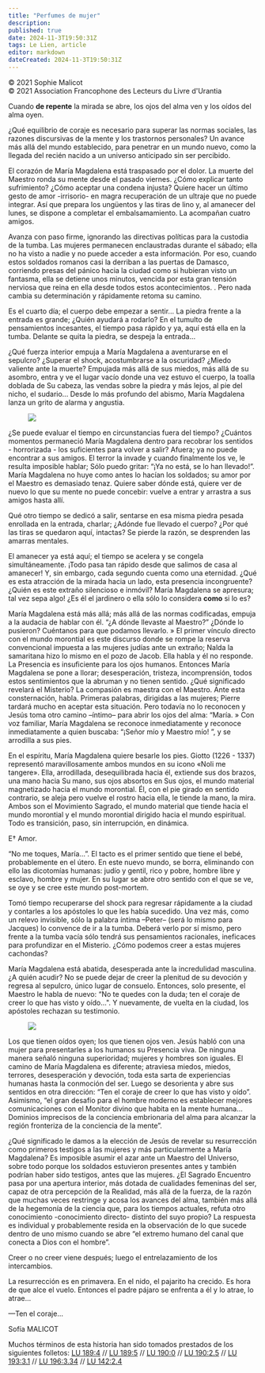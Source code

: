 ```yaml
---
title: "Perfumes de mujer"
description: 
published: true
date: 2024-11-3T19:50:31Z
tags: Le Lien, article
editor: markdown
dateCreated: 2024-11-3T19:50:31Z
---
```


<p class="v-card tema v-sheet--gris claro aclarar-3 px-2">© 2021 Sophie Malicot<br>© 2021 Association Francophone des Lecteurs du Livre d'Urantia</p>


Cuando **de repente** la mirada se abre, los ojos del alma ven y los oídos del alma oyen.

¿Qué equilibrio de coraje es necesario para superar las normas sociales, las razones discursivas de la mente y los trastornos personales? Un avance más allá del mundo establecido, para penetrar en un mundo nuevo, como la llegada del recién nacido a un universo anticipado sin ser percibido.

El corazón de María Magdalena está traspasado por el dolor. La muerte del Maestro ronda su mente desde el pasado viernes. ¿Cómo explicar tanto sufrimiento? ¿Cómo aceptar una condena injusta? Quiere hacer un último gesto de amor -irrisorio- en magra recuperación de un ultraje que no puede integrar. Así que prepara los ungüentos y las tiras de lino y, al amanecer del lunes, se dispone a completar el embalsamamiento. La acompañan cuatro amigos.

Avanza con paso firme, ignorando las directivas políticas para la custodia de la tumba. Las mujeres permanecen enclaustradas durante el sábado; ella no ha visto a nadie y no puede acceder a esta información. Por eso, cuando estos soldados romanos casi la derriban a las puertas de Damasco, corriendo presas del pánico hacia la ciudad como si hubieran visto un fantasma, ella se detiene unos minutos, vencida por esta gran tensión nerviosa que reina en ella desde todos estos acontecimientos. . Pero nada cambia su determinación y rápidamente retoma su camino.

Es el cuarto día; el cuerpo debe empezar a sentir... La piedra frente a la entrada es grande; ¿Quién ayudará a rodarlo? En el tumulto de pensamientos incesantes, el tiempo pasa rápido y ya, aquí está ella en la tumba. Delante se quita la piedra, se despeja la entrada...

¿Qué fuerza interior empuja a María Magdalena a aventurarse en el sepulcro? ¿Superar el shock, acostumbrarse a la oscuridad? ¿Miedo valiente ante la muerte? Empujada más allá de sus miedos, más allá de su asombro, entra y ve el lugar vacío donde una vez estuvo el cuerpo, la toalla doblada de Su cabeza, las vendas sobre la piedra y más lejos, al pie del nicho, el sudario... Desde lo más profundo del abismo, María Magdalena lanza un grito de alarma y angustia.

<figure id="Figure_6" class="image urantiapedia image-style-align-right">
<img src="/image/article/Le_Lien/images_03/061.jpg">
</figure>

¿Se puede evaluar el tiempo en circunstancias fuera del tiempo? ¿Cuántos momentos permaneció María Magdalena dentro para recobrar los sentidos - horrorizada - los suficientes para volver a salir? Afuera; ya no puede encontrar a sus amigos. El terror la invade y cuando finalmente los ve, le resulta imposible hablar; Sólo puedo gritar: “¡Ya no está, se lo han llevado!”. María Magdalena no huye como antes lo hacían los soldados; su amor por el Maestro es demasiado tenaz. Quiere saber dónde está, quiere ver de nuevo lo que su mente no puede concebir: vuelve a entrar y arrastra a sus amigos hasta allí.

Qué otro tiempo se dedicó a salir, sentarse en esa misma piedra pesada enrollada en la entrada, charlar; ¿Adónde fue llevado el cuerpo? ¿Por qué las tiras se quedaron aquí, intactas? Se pierde la razón, se desprenden las amarras mentales.

El amanecer ya está aquí; el tiempo se acelera y se congela simultáneamente. ¡Todo pasa tan rápido desde que salimos de casa al amanecer! Y, sin embargo, cada segundo cuenta como una eternidad. ¿Qué es esta atracción de la mirada hacia un lado, esta presencia incongruente? ¿Quién es este extraño silencioso e inmóvil? María Magdalena se apresura; tal vez sepa algo! ¿Es él el jardinero o ella sólo lo considera **como** si lo es?

María Magdalena está más allá; más allá de las normas codificadas, empuja a la audacia de hablar con él. “¿A dónde llevaste al Maestro?” ¿Dónde lo pusieron? Cuéntanos para que podamos llevarlo. » El primer vínculo directo con el mundo morontial es este discurso donde se rompe la reserva convencional impuesta a las mujeres judías ante un extraño; Nalda la samaritana hizo lo mismo en el pozo de Jacob. Ella habla y él no responde. La Presencia es insuficiente para los ojos humanos. Entonces María Magdalena se pone a llorar; desesperación, tristeza, incomprensión, todos estos sentimientos que la abruman y no tienen sentido. ¿Qué significado revelará el Misterio? La compasión es maestra con el Maestro. Ante esta consternación, habla. Primeras palabras, dirigidas a las mujeres; Pierre tardará mucho en aceptar esta situación. Pero todavía no lo reconocen y Jesús toma otro camino –íntimo– para abrir los ojos del alma: “María. » Con voz familiar, María Magdalena se reconoce inmediatamente y reconoce inmediatamente a quien buscaba: “¡Señor mío y Maestro mío! ”, y se arrodilla a sus pies.

En el espíritu, María Magdalena quiere besarle los pies. Giotto (1226 - 1337) representó maravillosamente ambos mundos en su icono «Noli me tangere». Ella, arrodillada, desequilibrada hacia él, extiende sus dos brazos, una mano hacia Su mano, sus ojos absortos en Sus ojos, el mundo material magnetizado hacia el mundo morontial. Él, con el pie girado en sentido contrario, se aleja pero vuelve el rostro hacia ella, le tiende la mano, la mira. Ambos son el Movimiento Sagrado, el mundo material que tiende hacia el mundo morontial y el mundo morontial dirigido hacia el mundo espiritual. Todo es transición, paso, sin interrupción, en dinámica.

E† Amor.

“No me toques, María…”. El tacto es el primer sentido que tiene el bebé, probablemente en el útero. En este nuevo mundo, se borra, eliminando con ello las dicotomías humanas: judío y gentil, rico y pobre, hombre libre y esclavo, hombre y mujer. En su lugar se abre otro sentido con el que se ve, se oye y se cree este mundo post-mortem.

Tomó tiempo recuperarse del shock para regresar rápidamente a la ciudad y contarles a los apóstoles lo que les había sucedido. Una vez más, como un relevo invisible, sólo la palabra íntima –Peter– (será lo mismo para Jacques) lo convence de ir a la tumba. Deberá verlo por sí mismo, pero frente a la tumba vacía sólo tendrá sus pensamientos racionales, ineficaces para profundizar en el Misterio. ¿Cómo podemos creer a estas mujeres cachondas?

María Magdalena está abatida, desesperada ante la incredulidad masculina. ¿A quién acudir? No se puede dejar de creer la plenitud de su devoción y regresa al sepulcro, único lugar de consuelo. Entonces, solo presente, el Maestro le habla de nuevo: “No te quedes con la duda; ten el coraje de creer lo que has visto y oído...". Y nuevamente, de vuelta en la ciudad, los apóstoles rechazan su testimonio.

<figure id="Figure_7" class="image urantiapedia image-style-align-right">
<img src="/image/article/Le_Lien/images_03/062.jpg">
</figure>

Los que tienen oídos oyen; los que tienen ojos ven. Jesús habló con una mujer para presentarles a los humanos su Presencia viva. De ninguna manera señaló ninguna superioridad; mujeres y hombres son iguales. El camino de María Magdalena es diferente; atraviesa miedos, miedos, terrores, desesperación y devoción, toda esta sarta de experiencias humanas hasta la conmoción del ser. Luego se desorienta y abre sus sentidos en otra dirección: “Ten el coraje de creer lo que has visto y oído”. Asimismo, “el gran desafío para el hombre moderno es establecer mejores comunicaciones con el Monitor divino que habita en la mente humana... Dominios imprecisos de la conciencia embrionaria del alma para alcanzar la región fronteriza de la conciencia de la mente”.

¿Qué significado le damos a la elección de Jesús de revelar su resurrección como primeros testigos a las mujeres y más particularmente a María Magdalena? Es imposible asumir el azar ante un Maestro del Universo, sobre todo porque los soldados estuvieron presentes antes y también podrían haber sido testigos, antes que las mujeres. ¿El Sagrado Encuentro pasa por una apertura interior, más dotada de cualidades femeninas del ser, capaz de otra percepción de la Realidad, más allá de la fuerza, de la razón que muchas veces restringe y acosa los avances del alma, también más allá de la hegemonía de la ciencia que, para los tiempos actuales, refuta otro conocimiento -conocimiento directo- distinto del suyo propio? La respuesta es individual y probablemente resida en la observación de lo que sucede dentro de uno mismo cuando se abre “el extremo humano del canal que conecta a Dios con el hombre”.

Creer o no creer viene después; luego el entrelazamiento de los intercambios.

La resurrección es en primavera. En el nido, el pajarito ha crecido. Es hora de que alce el vuelo. Entonces el padre pájaro se enfrenta a él y lo atrae, lo atrae...

—Ten el coraje...

Sofía MALICOT

Muchos términos de esta historia han sido tomados prestados de los siguientes folletos: [LU 189:4](/es/The_Urantia_Book/189#p4) // [LU 189:5](/es/The_Urantia_Book/189#p5) // [LU 190:0](/es/The_Urantia_Book/190) // [LU 190:2.5](/es/The_Urantia_Book/190#p2_5) // [LU 193:3.1](/es/The_Urantia_Book/193#p3_1) // [LU 196:3.34](/es/The_Urantia_Book/196#p3_34) // [LU 142:2.4](/es/The_Urantia_Book/142#p2_4)

